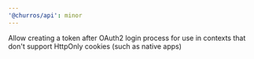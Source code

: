 ```yaml
---
'@churros/api': minor
---
```


Allow creating a token after OAuth2 login process for use in contexts that don't support HttpOnly cookies (such as native apps)
